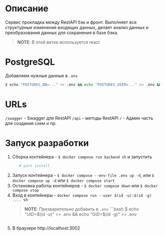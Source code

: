 # Описание
 
Сервис прокладка между RestAPI бэк и фронт. 
Выполняет все структурные изменения входящих данных, 
делает анализ данных и преобразования данных для сохранения в базе бэка.

> **NOTE**: В этой ветке используется react

# PostgreSQL

Добавляем нужные данные в `.env`

```bash
$ echo "POSTGRES_DB=..." >> .env && echo "POSTGRES_USER=..." >> .env && echo "POSTGRES_PASSWORD=..." >> .env
```

# URLs

`/swagger` - Swagger для RestAPI
`/api` - методы RestAPI
`/` - Админ часть для создания схем и пр.


# Запуск разработки

1. Сборка контейнера - `$ docker compose run backend sh` и запустить 
   ```sh
      # yarn install
    ```
2. Запуск контейнера - `$ docker compose --env-file .env up -d`, или `$ docker compose up -d`  или `$ docker compose start`
3. Остановка работы контейнеров  - `$ docker compose down` или `$ docker compose stop`
4. Вход в контейнеры - `docker compose run --user $(id -u):$(id -g) .... sh`
    > **NOTE**: Презварительно добавить в `.env` ```bash
    $ echo "UID=$(id -u)" >> .env && echo "GID=$(id -g)" >> .env
    ```
5. В браузере http://localhost:3002
